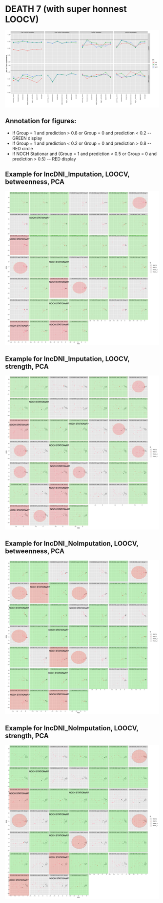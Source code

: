 # DEATH 7 (with super honnest LOOCV)

![Image](/docs/Aucs_pca.png)

## Annotation for figures:
* If Group = 1 and prediction > 0.8 or Group = 0 and prediction < 0.2 -- GREEN display
* If Group = 1 and prediction < 0.2 or Group = 0 and prediction > 0.8 -- RED circle
* If NOCH Stationar and (Group = 1 and prediction < 0.5 or Group = 0 and prediction > 0.5) -- RED display

## Example for IncDNI_Imputation, LOOCV, betweenness, PCA
![Image](/docs/IncDNI_Imputation_LOOCV_betweenness_full.png)

## Example for IncDNI_Imputation, LOOCV, strength, PCA
![Image](/docs/IncDNI_Imputation_LOOCV_strength_full.png)

## Example for IncDNI_NoImputation, LOOCV, betweenness, PCA
![Image](/docs/IncDNI_NoImputation_LOOCV_betweenness_full.png)

## Example for IncDNI_NoImputation, LOOCV, strength, PCA
![Image](/docs/IncDNI_NoImputation_LOOCV_strength_full.png)


